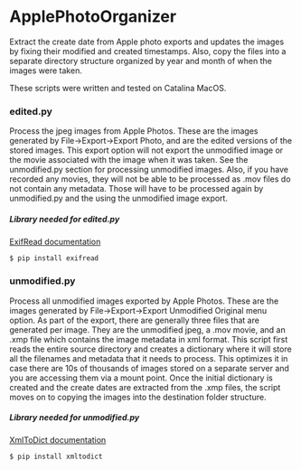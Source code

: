 # ApplePhotoOrganizer
Extract the create date from Apple photo exports and updates the images by fixing their modified and created timestamps.  Also, copy the files into a separate directory structure organized by year and month of when the images were taken.

These scripts were written and tested on Catalina MacOS.

### edited.py

Process the jpeg images from Apple Photos.  These are the images generated by File->Export->Export Photo, and are the edited versions of the stored images.  This export option will not export the unmodified image or the movie associated with the image when it was taken.  See the unmodified.py section for processing unmodified images.  Also, if you have recorded any movies, they will not be able to be processed as .mov files do not contain any metadata.  Those will have to be processed again by unmodified.py and the using the unmodified image export.

##### Library needed for edited.py

[ExifRead documentation](https://pypi.org/project/ExifRead/)

`$ pip install exifread`

### unmodified.py

Process all unmodified images exported by Apple Photos.  These are the images generated by File->Export->Export Unmodified Original menu option.  As part of the export, there are generally three files that are generated per image.  They are the unmodified jpeg, a .mov movie, and an .xmp file which contains the image metadata in xml format.  This script first reads the entire source directory and creates a dictionary where it will store all the filenames and metadata that it needs to process.  This optimizes it in case there are 10s of thousands of images stored on a separate server and you are accessing them via a mount point.  Once the initial dictionary is created and the create dates are extracted from the .xmp files, the script moves on to copying the images into the destination folder structure.

##### Library needed for unmodified.py

[XmlToDict documentation](https://pypi.org/project/xmltodict/)

`$ pip install xmltodict`
